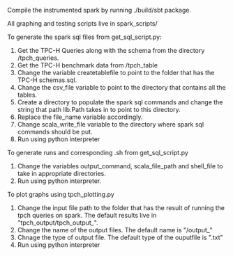 Compile the instrumented spark by running ./build/sbt package.

All graphing and testing scripts live in spark_scripts/

To generate the spark sql files from get_sql_script.py:
1. Get the TPC-H Queries along with the schema from the directory /tpch_queries.
2. Get the TPC-H benchmark data from /tpch_table
3. Change the variable createtablefile to point to the folder that has the TPC-H schemas.sql.
4. Change the csv_file variable to point to the directory that contains all the tables.
5. Create a directory to populate the spark sql commands and change the string that path lib.Path takes in to point to this directory.
6. Replace the file_name variable accordingly.
7. Change scala_write_file variable to the directory where spark sql commands should be put.
8. Run using python interpreter

To generate runs and corresponding .sh from get_sql_script.py
1. Change the variables output_command, scala_file_path and shell_file to take in appropriate directories.
2. Run using python interpreter.

To plot graphs using tpch_plotting.py
1. Change the input file path to the folder that has the result of running the tpch queries on spark. The default results live in "tpch_output/tpch_output_".
2. Change the name of the output files. The default name is "/output_"
3. Chnage the type of output file. The default type of the ouputfile is ".txt"
2. Run using python interpreter
